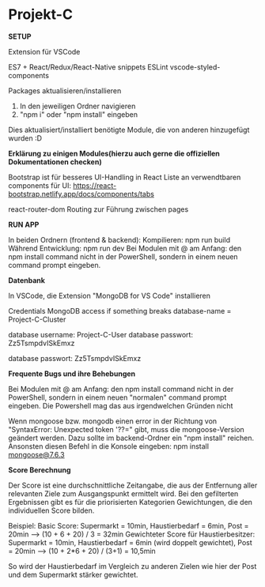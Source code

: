 # Projekt-C

**SETUP**

Extension für VSCode

ES7 + React/Redux/React-Native snippets
ESLint
vscode-styled-components

Packages aktualisieren/installieren

1) In den jeweiligen Ordner navigieren
2) "npm i" oder "npm install" eingeben

Dies aktualisiert/installiert benötigte Module, die von anderen hinzugefügt wurden :D



**Erklärung zu einigen Modules(hierzu auch gerne die offiziellen Dokumentationen checken)**

Bootstrap ist für besseres UI-Handling in React
Liste an verwendtbaren components für UI: https://react-bootstrap.netlify.app/docs/components/tabs

react-router-dom
Routing zur Führung zwischen pages



**RUN APP**

In beiden Ordnern (frontend & backend):
Kompilieren: npm run build
Während Entwicklung: npm run dev
Bei Modulen mit @ am Anfang: den npm install command nicht in der PowerShell, sondern in einem neuen command prompt eingeben.



**Datenbank** 

In VSCode, die Extension "MongoDB for VS Code" installieren

Credentials
MongoDB access if something breaks 
database-name = Project-C-Cluster

database username: Project-C-User
database passwort: Zz5TsmpdvISkEmxz

database passwort: Zz5TsmpdvISkEmxz


**Frequente Bugs und ihre Behebungen**

Bei Modulen mit @ am Anfang: den npm install command nicht in der PowerShell, sondern in einem neuen "normalen" command prompt eingeben. Die Powershell mag das aus irgendwelchen Gründen nicht

Wenn mongoose bzw. mongodb einen error in der Richtung von "SyntaxError: Unexpected token '??=" gibt, muss die mongoose-Version geändert werden. Dazu sollte im backend-Ordner ein "npm install" reichen.
Ansonsten diesen Befehl in die Konsole eingeben: npm install mongoose@7.6.3



**Score Berechnung**

Der Score ist eine durchschnittliche Zeitangabe, die aus der Entfernung aller relevanten Ziele zum Ausgangspunkt ermittelt wird.
Bei den gefilterten Ergebnissen gibt es für die priorisierten Kategorien Gewichtungen, die den individuellen Score bilden.

Beispiel:
Basic Score: Supermarkt = 10min, Haustierbedarf = 6min, Post = 20min --> (10 + 6 + 20) / 3 = 32min 
Gewichteter Score für Haustierbesitzer: Supermarkt = 10min, Haustierbedarf = 6min (wird doppelt gewichtet), Post = 20min  --> (10 + 2*6 + 20) / (3+1) = 10,5min

So wird der Haustierbedarf im Vergleich zu anderen Zielen wie hier der Post und dem Supermarkt stärker gewichtet.
